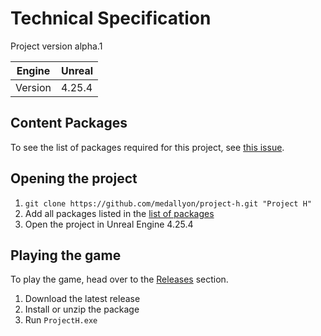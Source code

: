 # Technical Specification

Project version alpha.1

| Engine | Unreal |
|--|--|
| Version | 4.25.4 |

## Content Packages

To see the list of packages required for this project, see [this issue](https://github.com/medallyon/project-h/issues/1).

## Opening the project

1. `git clone https://github.com/medallyon/project-h.git "Project H"`
2. Add all packages listed in the [list of packages](https://github.com/medallyon/project-h/issues/1)
3. Open the project in Unreal Engine 4.25.4

## Playing the game

To play the game, head over to the [Releases](https://github.com/medallyon/project-h/releases) section.

1. Download the latest release
2. Install or unzip the package
3. Run `ProjectH.exe`
